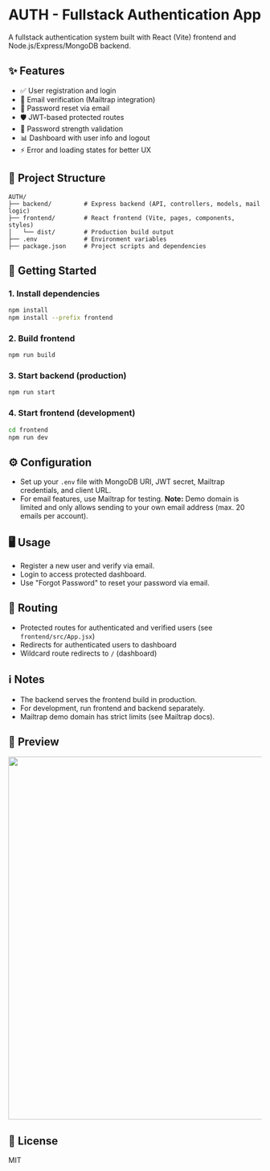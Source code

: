 # AUTH - Fullstack Authentication App

A fullstack authentication system built with React (Vite) frontend and Node.js/Express/MongoDB backend.

## ✨ Features

- ✅ User registration and login
- 📧 Email verification (Mailtrap integration)
- 🔑 Password reset via email
- 🛡️ JWT-based protected routes
- 🧩 Password strength validation
- 📊 Dashboard with user info and logout
- ⚡ Error and loading states for better UX

## 📂 Project Structure

```
AUTH/
├── backend/         # Express backend (API, controllers, models, mail logic)
├── frontend/        # React frontend (Vite, pages, components, styles)
│   └── dist/        # Production build output
├── .env             # Environment variables
├── package.json     # Project scripts and dependencies
```

## 🚀 Getting Started

### 1. Install dependencies

```bash
npm install
npm install --prefix frontend
```

### 2. Build frontend

```bash
npm run build
```

### 3. Start backend (production)

```bash
npm run start
```

### 4. Start frontend (development)

```bash
cd frontend
npm run dev
```

## ⚙️ Configuration

- Set up your `.env` file with MongoDB URI, JWT secret, Mailtrap credentials, and client URL.
- For email features, use Mailtrap for testing. **Note:** Demo domain is limited and only allows sending to your own email address (max. 20 emails per account).

## 🖥️ Usage

- Register a new user and verify via email.
- Login to access protected dashboard.
- Use "Forgot Password" to reset your password via email.

## 🔀 Routing

- Protected routes for authenticated and verified users (see `frontend/src/App.jsx`)
- Redirects for authenticated users to dashboard
- Wildcard route redirects to `/` (dashboard)

## ℹ️ Notes

- The backend serves the frontend build in production.
- For development, run frontend and backend separately.
- Mailtrap demo domain has strict limits (see Mailtrap docs).

## 📸 Preview
<img width="1281" height="721" src="https://github.com/user-attachments/assets/dfa8e114-ec46-47e1-9329-cbf29d96d7d8" />


## 📄 License

MIT
